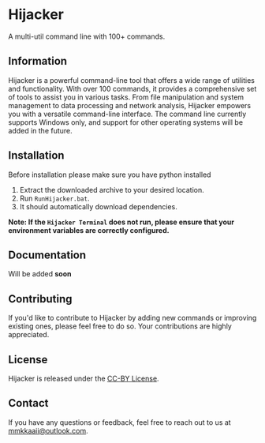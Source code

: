 # Hijacker
A multi-util command line with 100+ commands.

## Information
Hijacker is a powerful command-line tool that offers a wide range of utilities and functionality. With over 100 commands, it provides a comprehensive set of tools to assist you in various tasks. From file manipulation and system management to data processing and network analysis, Hijacker empowers you with a versatile command-line interface. The command line currently supports Windows only, and support for other operating systems will be added in the future.

## Installation
Before installation please make sure you have python installed

1. Extract the downloaded archive to your desired location.
2. Run `RunHijacker.bat`.
3. It should automatically download dependencies.

**Note: If the `Hijacker Terminal` does not run, please ensure that your environment variables are correctly configured.**

## Documentation
Will be added **soon**

## Contributing
If you'd like to contribute to Hijacker by adding new commands or improving existing ones, please feel free to do so. Your contributions are highly appreciated.

## License
Hijacker is released under the [CC-BY License](https://github.com/superfastisfast/hijacker/blob/main/LICENSE).

## Contact
If you have any questions or feedback, feel free to reach out to us at mmkkaaii@outlook.com.
